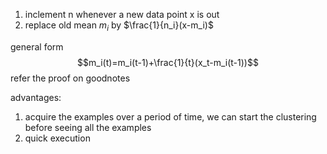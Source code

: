 1. inclement n whenever a new data point x is out
2. replace old mean $m_i$ by $\frac{1}{n_i}(x-m_i)$

general form
$$m_i(t)=m_i(t-1)+\frac{1}{t}(x_t-m_i(t-1))$$
refer the proof on goodnotes

advantages:
1. acquire the examples over a period of time, we can start the clustering before seeing all the examples
2. quick execution